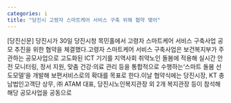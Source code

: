 ```yaml
---
categories: i
title: "당진시 고령자 스마트케어 서비스 구축 위해 협약 맺어"
---
```

[당진신문] 당진시가 30일 당진시청 목민홀에서 고령자 스마트케어 서비스 구축사업 공모 추진을 위한 협약을 체결했다.고령자 스마트케어 서비스 구축사업은 보건복지부가 주관하는 공모사업으로 고도화된 ICT 기기를 지역사회 취약노인 돌봄에 적용해 실시간 안전 모니터링, 정서 지원, 맞춤 건강·의료 관리 등을 통합적으로 수행하는‘스마트 돌봄 선도모델’을 개발해 보편서비스로의 확대를 목표로 한다.이날 협약식에는 당진시장, KT 충남법인고객단 상무, ㈜ ATAM 대표, 당진시노인복지관장 외 2개 복지관장 등이 참석해 해당 공모사업을 공동으로